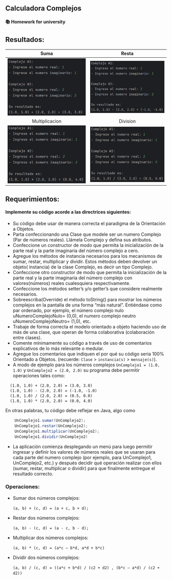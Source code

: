 ## Calculadora Complejos
#### 📚 Homework for university

## Resultados:
Suma             |  Resta
:-:|:-:
![Suma](preview/preview-2.png?raw=true "Suma")  |  ![Resta](preview/preview-3.png?raw=true "Resta")
Multiplicacion | Division
![Multiplicacion](preview/preview-4.png?raw=true "Multiplicacion")  |  ![Division](preview/preview-5.png?raw=true "Division")



## Requerimientos:
#### Implemente su código acorde a las directrices siguientes:

- Su código debe usar de manera correcta el paradigma de la Orientación a Objetos.
- Parta confeccionando una Clase que modele ser un numero Complejo (Par de números
  reales). Llámela Complejo y defina sus atributos.
- Confeccione un constructor de modo que permita la inicialización de la parte real y la parte
  imaginaria del número complejo a cero.
- Agregue los métodos de instancia necesarios para los mecanismos de sumar, restar,
  multiplicar y dividir. Estos métodos deben devolver un objeto( instancia) de la clase
  Complejo, es decir un tipo Complejo.
- Confeccione otro constructor de modo que permita la inicialización de la parte real y la parte
  imaginaria del número complejo con valores(números) reales cualesquiera
  respectivamente.
- Confeccione los métodos setter’s y/o getter’s que considere realmente necesarios.
- Sobreescriba(Override) el método toString() para mostrar los números complejos en la
  pantalla de una forma “más natural”. Entiéndase como par ordenado, por ejemplo, el
  número complejo nulo uNumeroComplejoNulo= (0,0), el numero complejo neutro
  uNumeroComplejoNeutro= (1,0), etc.
- Trabaje de forma correcta el modelo orientado a objeto haciendo uso de más de una clase,
  que operan de forma colaborativa (colaboración entre clases).
- Comente mínimamente su código a través de uso de comentarios explicativos de lo más
  relevante o medular.
- Agregue los comentarios que indiquen el por qué su código seria 100% Orientado a
  Objetos. (recuerde: `Clase` > `instancia(s)` > `mensaje(s)`).
- A modo de ejemplo para los números complejos `UnComplejo1 = (1.0, 1.0)` y `UnComplejo2 = (2.0, 2.0)` su programa debe permitir operaciones tales como:

```
  (1.0, 1.0) + (2.0, 2.0) = (3.0, 3.0)
  (1.0, 1.0) - (2.0, 2.0) = (-1.0, -1.0)
  (1.0, 1.0) / (2.0, 2.0) = (0.5, 0.0)
  (1.0, 1.0) * (2.0, 2.0) = (0.0, 4.0)
```

En otras palabras, tu código debe reflejar en Java, algo como
``` java
    UnComplejo1.sumar(UnComplejo2);
    UnComplejo1.restar(UnComplejo2);
    UnComplejo1.multiplicar(UnComplejo2);
    UnComplejo1.dividir(UnComplejo2)
```

- La aplicación comienza desplegando un menú para luego permitir ingresar y definir los
valores de números reales que se usaran para cada parte del numero complejo (por
ejemplo, para UnComplejo1, UnComplejo2, etc.) y después decidir qué operación realizar
con ellos (sumar, restar, multiplicar o dividir) para que finalmente entregue el resultado
correcto.

### Operaciones:

- Sumar dos números complejos:

  `(a, b) + (c, d) = (a + c, b + d);`


- Restar dos números complejos:

  `(a, b) - (c, d) = (a - c, b - d);`


- Multiplicar dos números complejos:

  `(a, b) * (c, d) = (a*c – b*d, a*d + b*c)`


- Dividir dos números complejos:

  `(a, b) / (c, d) = ((a*c + b*d) / (c2 + d2) , (b*c – a*d) / (c2 + d2))`
